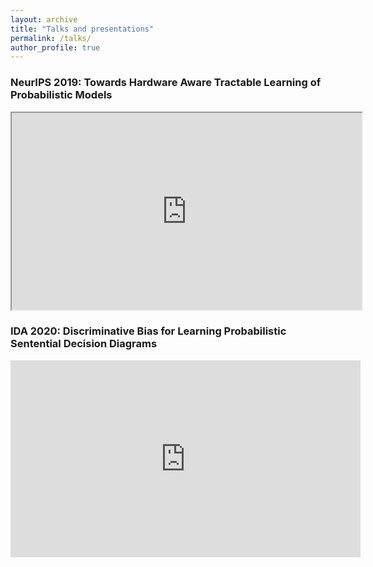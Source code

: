 ```yaml
---
layout: archive
title: "Talks and presentations"
permalink: /talks/
author_profile: true
---
```


### NeurIPS 2019: Towards Hardware Aware Tractable Learning of Probabilistic Models
<iframe id="iframepdf" width="560" height="315" src="https://github.com/laurago894/laurago894.github.io/blob/master/files/NeurIPS_poster_A0_landscape.png"></iframe>



### IDA 2020: Discriminative Bias for Learning Probabilistic Sentential Decision Diagrams
<iframe width="560" height="315" src="https://www.youtube.com/embed/UBWkZAgwnaA" frameborder="0" allow="autoplay; encrypted-media" allowfullscreen></iframe>

